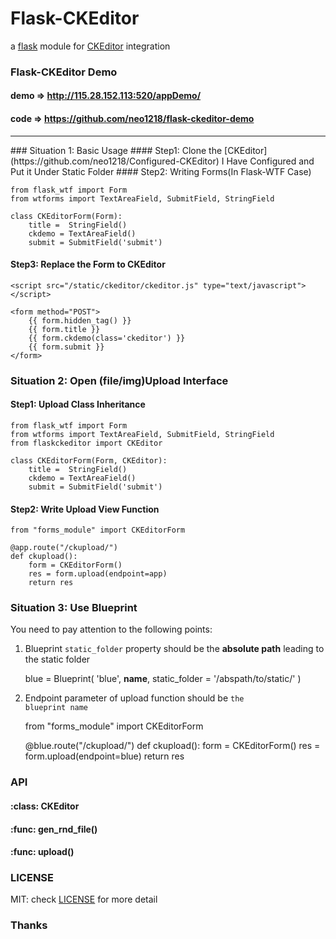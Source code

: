 Flask-CKEditor
===
a [flask](https://github.com/mitsuhiko/flask) module for [CKEditor](http://ckeditor.com) integration

### Flask-CKEditor Demo
#### demo => http://115.28.152.113:520/appDemo/
#### code => https://github.com/neo1218/flask-ckeditor-demo
<hr/>
### Situation 1: Basic Usage
#### Step1: Clone the [CKEditor](https://github.com/neo1218/Configured-CKEditor) I Have Configured and Put it Under Static Folder
#### Step2: Writing Forms(In Flask-WTF Case)

    from flask_wtf import Form
    from wtforms import TextAreaField, SubmitField, StringField

    class CKEditorForm(Form):
        title =  StringField()
        ckdemo = TextAreaField()
        submit = SubmitField('submit')

#### Step3: Replace the Form to CKEditor

    <script src="/static/ckeditor/ckeditor.js" type="text/javascript"></script>

    <form method="POST">
        {{ form.hidden_tag() }}
        {{ form.title }}
        {{ form.ckdemo(class='ckeditor') }}
        {{ form.submit }}
    </form>

### Situation 2: Open (file/img)Upload Interface
#### Step1: Upload Class Inheritance

    from flask_wtf import Form
    from wtforms import TextAreaField, SubmitField, StringField
    from flaskckeditor import CKEditor

    class CKEditorForm(Form, CKEditor):
        title =  StringField()
        ckdemo = TextAreaField()
        submit = SubmitField('submit')

#### Step2: Write Upload View Function

    from "forms_module" import CKEditorForm

    @app.route("/ckupload/")
    def ckupload():
        form = CKEditorForm()
        res = form.upload(endpoint=app)
        return res

### Situation 3: Use Blueprint
You need to pay attention to the following points:<br/>
1. Blueprint <code>static_folder</code> property should be the **absolute path** leading to the static folder

    blue = Blueprint(
        'blue',
        __name__,
        static_folder = '/abspath/to/static/'
    )

2. Endpoint parameter of upload function should be <code>the blueprint
   name</code>

    from "forms_module" import CKEditorForm

    @blue.route("/ckupload/")
    def ckupload():
        form = CKEditorForm()
        res = form.upload(endpoint=blue)
        return res

### API
#### :class: CKEditor
#### :func: gen_rnd_file()
#### :func: upload()

### LICENSE
MIT: check [LICENSE](https://github.com/neo1218/flask-ckeditor/blob/master/LICENSE) for more detail

### Thanks
